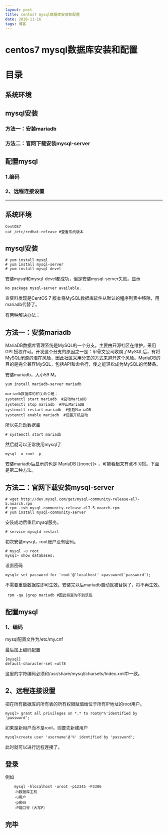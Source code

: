 ```yaml
---
layout: post
title: centos7 mysql数据库安装和配置 
date: 2018-11-16 
tags: 博客 
---
```


# centos7 mysql数据库安装和配置  

# 目录

## 系统环境

## mysql安装

### 方法一：安装mariadb

### 方法二：官网下载安装mysql-server

## 配置mysql

### 1.编码

### 2、远程连接设置

***

## 系统环境

    CentOS7
    cat /etc/redhat-release #查看系统版本

## mysql安装

	# yum install mysql
	# yum install mysql-server
	# yum install mysql-devel

安装mysql和mysql-devel都成功，但是安装mysql-server失败。显示

	No package mysql-server available.

查资料发现是CentOS 7 版本将MySQL数据库软件从默认的程序列表中移除，用mariadb代替了。

有两种解决办法：

## 方法一：安装mariadb

MariaDB数据库管理系统是MySQL的一个分支，主要由开源社区在维护，采用GPL授权许可。开发这个分支的原因之一是：甲骨文公司收购了MySQL后，有将MySQL闭源的潜在风险，因此社区采用分支的方式来避开这个风险。MariaDB的目的是完全兼容MySQL，包括API和命令行，使之能轻松成为MySQL的代替品。

安装mariadb，大小59 M。

	yum install mariadb-server mariadb 

	mariadb数据库的相关命令是：
	systemctl start mariadb  #启动MariaDB
	systemctl stop mariadb  #停止MariaDB
	systemctl restart mariadb  #重启MariaDB
	systemctl enable mariadb  #设置开机启动

所以先启动数据库

	# systemctl start mariadb
然后就可以正常使用mysql了

 	mysql -u root -p

安装mariadb后显示的也是 MariaDB [(none)]> ，可能看起来有点不习惯。下面是第二种方法。

## 方法二：官网下载安装mysql-server

	# wget http://dev.mysql.com/get/mysql-community-release-el7-5.noarch.rpm
	# rpm -ivh mysql-community-release-el7-5.noarch.rpm
	# yum install mysql-community-server
安装成功后重启mysql服务。

	# service mysqld restart
初次安装mysql，root账户没有密码。
	
	# mysql -u root 
	mysql> show databases; 
设置密码

	mysql> set password for 'root'@'localhost' =password('password');
不需要重启数据库即可生效。安装完以后mariadb自动就被替换了，将不再生效。

	 rpm -qa |grep mariadb #因此将查询不到该包

## 配置mysql
### 1、编码
mysql配置文件为/etc/my.cnf

最后加上编码配置

	[mysql]
	default-character-set =utf8
这里的字符编码必须和/usr/share/mysql/charsets/Index.xml中一致。
## 2、远程连接设置
把在所有数据库的所有表的所有权限赋值给位于所有IP地址的root用户。

	mysql> grant all privileges on *.* to root@'%'identified by 'password';
如果是新用户而不是root，则要先新建用户

	mysql>create user 'username'@'%' identified by 'password';  
此时就可以进行远程连接了。
## 登录

例如

		mysql -hlocalhost -uroot -p12345 -P3306
		-h数据库主机
		-u用户
		-p密码
		-P端口号（大写P）

## 完毕






